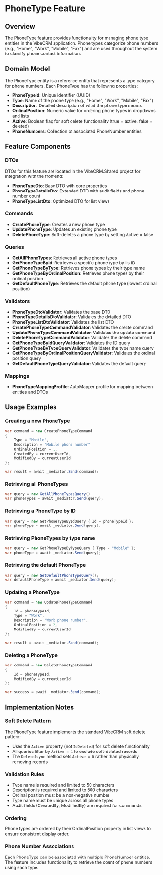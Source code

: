 # PhoneType Feature

## Overview
The PhoneType feature provides functionality for managing phone type entities in the VibeCRM application. Phone types categorize phone numbers (e.g., "Home", "Work", "Mobile", "Fax") and are used throughout the system to classify phone contact information.

## Domain Model
The PhoneType entity is a reference entity that represents a type category for phone numbers. Each PhoneType has the following properties:

- **PhoneTypeId**: Unique identifier (UUID)
- **Type**: Name of the phone type (e.g., "Home", "Work", "Mobile", "Fax")
- **Description**: Detailed description of what the phone type means
- **OrdinalPosition**: Numeric value for ordering phone types in dropdowns and lists
- **Active**: Boolean flag for soft delete functionality (true = active, false = deleted)
- **PhoneNumbers**: Collection of associated PhoneNumber entities

## Feature Components

### DTOs
DTOs for this feature are located in the VibeCRM.Shared project for integration with the frontend:
- **PhoneTypeDto**: Base DTO with core properties
- **PhoneTypeDetailsDto**: Extended DTO with audit fields and phone number count
- **PhoneTypeListDto**: Optimized DTO for list views

### Commands
- **CreatePhoneType**: Creates a new phone type
- **UpdatePhoneType**: Updates an existing phone type
- **DeletePhoneType**: Soft-deletes a phone type by setting Active = false

### Queries
- **GetAllPhoneTypes**: Retrieves all active phone types
- **GetPhoneTypeById**: Retrieves a specific phone type by its ID
- **GetPhoneTypeByType**: Retrieves phone types by their type name
- **GetPhoneTypeByOrdinalPosition**: Retrieves phone types by their ordinal position
- **GetDefaultPhoneType**: Retrieves the default phone type (lowest ordinal position)

### Validators
- **PhoneTypeDtoValidator**: Validates the base DTO
- **PhoneTypeDetailsDtoValidator**: Validates the detailed DTO
- **PhoneTypeListDtoValidator**: Validates the list DTO
- **CreatePhoneTypeCommandValidator**: Validates the create command
- **UpdatePhoneTypeCommandValidator**: Validates the update command
- **DeletePhoneTypeCommandValidator**: Validates the delete command
- **GetPhoneTypeByIdQueryValidator**: Validates the ID query
- **GetPhoneTypeByTypeQueryValidator**: Validates the type name query
- **GetPhoneTypeByOrdinalPositionQueryValidator**: Validates the ordinal position query
- **GetDefaultPhoneTypeQueryValidator**: Validates the default query

### Mappings
- **PhoneTypeMappingProfile**: AutoMapper profile for mapping between entities and DTOs

## Usage Examples

### Creating a new PhoneType
```csharp
var command = new CreatePhoneTypeCommand
{
    Type = "Mobile",
    Description = "Mobile phone number",
    OrdinalPosition = 1,
    CreatedBy = currentUserId,
    ModifiedBy = currentUserId
};

var result = await _mediator.Send(command);
```

### Retrieving all PhoneTypes
```csharp
var query = new GetAllPhoneTypesQuery();
var phoneTypes = await _mediator.Send(query);
```

### Retrieving a PhoneType by ID
```csharp
var query = new GetPhoneTypeByIdQuery { Id = phoneTypeId };
var phoneType = await _mediator.Send(query);
```

### Retrieving PhoneTypes by type name
```csharp
var query = new GetPhoneTypeByTypeQuery { Type = "Mobile" };
var phoneType = await _mediator.Send(query);
```

### Retrieving the default PhoneType
```csharp
var query = new GetDefaultPhoneTypeQuery();
var defaultPhoneType = await _mediator.Send(query);
```

### Updating a PhoneType
```csharp
var command = new UpdatePhoneTypeCommand
{
    Id = phoneTypeId,
    Type = "Work",
    Description = "Work phone number",
    OrdinalPosition = 2,
    ModifiedBy = currentUserId
};

var result = await _mediator.Send(command);
```

### Deleting a PhoneType
```csharp
var command = new DeletePhoneTypeCommand
{
    Id = phoneTypeId,
    ModifiedBy = currentUserId
};

var success = await _mediator.Send(command);
```

## Implementation Notes

### Soft Delete Pattern
The PhoneType feature implements the standard VibeCRM soft delete pattern:
- Uses the `Active` property (not `IsDeleted`) for soft delete functionality
- All queries filter by `Active = 1` to exclude soft-deleted records
- The `DeleteAsync` method sets `Active = 0` rather than physically removing records

### Validation Rules
- Type name is required and limited to 50 characters
- Description is required and limited to 500 characters
- Ordinal position must be a non-negative number
- Type name must be unique across all phone types
- Audit fields (CreatedBy, ModifiedBy) are required for commands

### Ordering
Phone types are ordered by their OrdinalPosition property in list views to ensure consistent display order.

### Phone Number Associations
Each PhoneType can be associated with multiple PhoneNumber entities. The feature includes functionality to retrieve the count of phone numbers using each type.
